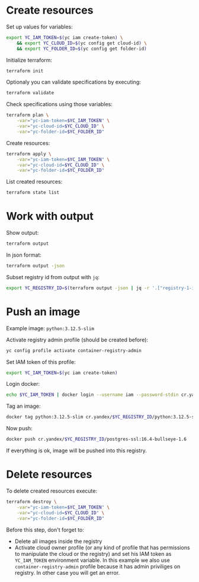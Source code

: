 # Create resources

Set up values for variables:

```sh
export YC_IAM_TOKEN=$(yc iam create-token) \
    && export YC_CLOUD_ID=$(yc config get cloud-id) \
    && export YC_FOLDER_ID=$(yc config get folder-id)
```

Initialize terraform:

```sh
terraform init
```

Optionaly you can validate specifications by executing:

```sh
terraform validate
```

Check specifications using those variables:

```sh
terraform plan \
    -var="yc-iam-token=$YC_IAM_TOKEN" \
    -var="yc-cloud-id=$YC_CLOUD_ID" \
    -var="yc-folder-id=$YC_FOLDER_ID"
```

Create resources:

```sh
terraform apply \
    -var="yc-iam-token=$YC_IAM_TOKEN" \
    -var="yc-cloud-id=$YC_CLOUD_ID" \
    -var="yc-folder-id=$YC_FOLDER_ID"
```

List created resources:

```sh
terraform state list
```

# Work with output

Show output:

```sh
terraform output
```

In json format:

```sh
terraform output -json
```

Subset registry id from output with `jq`:

```sh
export YC_REGISTRY_ID=$(terraform output -json | jq -r '.["registry-1-id"].value')
```

# Push an image

Example image: `python:3.12.5-slim`

Activate registry admin profile (should be created before):

```sh
yc config profile activate container-registry-admin
```

Set IAM token of this profile:

```sh
export YC_IAM_TOKEN=$(yc iam create-token)
```

Login docker:

```sh
echo $YC_IAM_TOKEN | docker login --username iam --password-stdin cr.yandex
```

Tag an image:

```sh
docker tag python:3.12.5-slim cr.yandex/$YC_REGISTRY_ID/python:3.12.5-slim
```

Now push:

```sh
docker push cr.yandex/$YC_REGISTRY_ID/postgres-ssl:16.4-bullseye-1.6
```

If everything is ok, image will be pushed into this registry.

# Delete resources

To delete created resources execute:

```sh
terraform destroy \
    -var="yc-iam-token=$YC_IAM_TOKEN" \
    -var="yc-cloud-id=$YC_CLOUD_ID" \
    -var="yc-folder-id=$YC_FOLDER_ID"
```

Before this step, don't forget to:

-   Delete all images inside the registry
-   Activate cloud owner profile (or any kind of profile that has permissions to manipulate the cloud or the registry) and set his IAM token as `YC_IAM_TOKEN` environment variable. In this example we also use `container-registry-admin` profile because it has admin priviliges on registry. In other case you will get an error.

